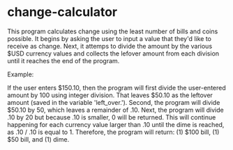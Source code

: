 # change-calculator
This program calculates change using the least number of bills and coins possible. It begins by asking the user to input a value that they'd like to receive as change. Next, it attemps to divide the amount by the various $USD currency values and collects the lefover amount from each division until it reaches the end of the program.

Example:

If the user enters $150.10, then the program will first divide the user-entered amount by 100 using integer division. That leaves $50.10 as the leftover amount (saved in the variable 'left_over.'). Second, the program will divide $50.10 by 50, which leaves a remainder of .10. Next, the program will divide .10 by 20 but because .10 is smaller, 0 will be returned. This will continue happening for each currency value larger than .10 until the dime is reached, as .10 / .10 is equal to 1. Therefore, the program will return: (1) $100 bill, (1) $50 bill, and (1) dime.

